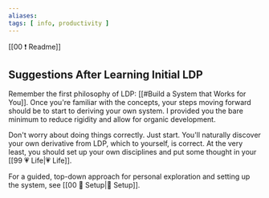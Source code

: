 ```yaml
---
aliases: 
tags: [ info, productivity ]
---
```

[[00 ❗ Readme]]
## Suggestions After Learning Initial LDP
Remember the first philosophy of LDP: [[#Build a System that Works for You]]. Once you're familiar with the concepts, your steps moving forward should be to start to deriving your own system. I provided you the bare minimum to reduce rigidity and allow for organic development.

Don't worry about doing things correctly. Just start. You'll naturally discover your own derivative from LDP, which to yourself, is correct. At the very least, you should set up your own disciplines and put some thought in your [[99 💗 Life|💗 Life]]. 

For a guided, top-down approach for personal exploration and setting up the system, see [[00 🧰 Setup|🧰 Setup]].